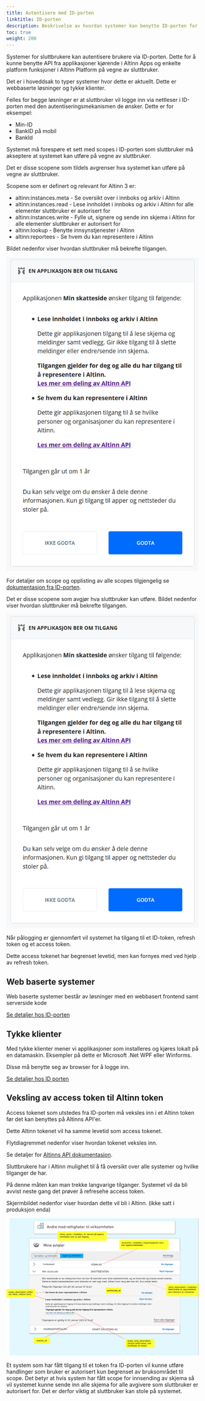 ```yaml
---
title: Autentisere med ID-porten
linktitle: ID-porten
description: Beskrivelse av hvordan systemer kan benytte ID-porten for å få tilgang til APIer.
toc: true
weight: 200
---
```


Systemer for sluttbrukere kan autentisere brukere via ID-porten. Dette for å kunne benytte  API fra applikasjoner kjørende i Altinn Apps og enkelte
platform funksjoner i Altinn Platform på vegne av sluttbruker.

Det er i hoveddsak to typer systemer hvor dette er aktuellt. Dette er webbaserte løsninger og tykke klienter.

Felles for begge løsninger er at sluttbruker vil logge inn via nettleser i ID-porten med den autentiseringsmekanismen de ønsker. 
Dette er for eksempel:

* Min-ID
* BankID på mobil
* BankId

Systemet må forespøre et sett med scopes i ID-porten som sluttbruker må akseptere at systemet kan utføre på vegne av sluttbruker.

Det er disse scopene som tildels avgrenser hva systemet kan utføre på vegne av sluttbruker. 

Scopene som er definert og relevant for Altinn 3 er:

* altinn:instances.meta - Se oversikt over i innboks og arkiv i Altinn
* altinn:instances.read - Lese innholdet i innboks og arkiv i Altinn for alle elementer sluttbruker er autorisert for
* altinn:instances.write - Fylle ut, signere og sende inn skjema i Altinn for alle elementer sluttbruker er autorisert for
* altinn:lookup - Benytte innsynstjenester i Altinn
* altinn:reportees - Se hvem du kan representere i Altinn

Bildet nedenfor viser hvordan sluttbruker må bekrefte tilgangen.

![Håndtere systemer](scopeidporten.png "Håndtere systemer")

For detaljer om scope og opplisting av alle scopes tilgjengelig se [dokumentasjon fra ID-porten](https://docs.digdir.no/oidc_protocol_scope.html).

Det er disse scopene som avgjør hva sluttbruker kan utføre. Bildet nedenfor viser hvordan sluttbruker må bekrefte
tilgangen.

![Håndtere systemer](scopeidporten.png "Håndtere systemer")

Når pålogging er gjennomført vil systemet ha tilgang til et ID-token, refresh token og et access token.

Dette access tokenet har begrenset levetid, men kan fornyes med ved hjelp av refresh token.

## Web baserte systemer

Web baserte systemer består av løsninger med en webbasert frontend samt serverside kode

[Se detaljer hos ID-porten](https://docs.digdir.no/oidc_guide_idporten.html)


## Tykke klienter

Med tykke klienter mener vi applikasjoner som installeres og kjøres lokalt på en datamaskin. Eksempler på dette er Microsoft .Net WPF eller Winforms.

Disse må benytte seg av browser for å logge inn.

[Se detaljer hos ID porten](https://docs.digdir.no/oidc_auth_sbs.html)


## Veksling av access token til Altinn token

Access tokenet som utstedes fra ID-porten må veksles inn i et Altinn token før det kan benyttes på Altinns API'er.

Dette Altinn tokenet vil ha samme levetid som access tokenet. 

Flytdiagremmet nedenfor viser hvordan tokenet veksles inn.

<object data="eus_login_process_updated.svg" type="image/svg+xml" style="width: 100%;"></object>

Se detaljer for [Altinns API dokumentasjon](https://docs.altinn.studio/teknologi/altinnstudio/altinn-api/platform-api/swagger/authentication/#/Authentication/get_exchange__tokenProvider_).

Sluttbrukere har i Altinn mulighet til å få oversikt over alle systemer og hvilke tilganger de har. 

På denne måten kan man trekke langvarige tilganger. Systemet vil da bli avvist neste gang det prøver å refresehe access token.

Skjermbildet nedenfor viser hvordan dette vil bli i Altinn. (ikke satt i produksjon enda)

![Håndtere system tilganger](scopemanagement.png "Håndtere system tilganger")

Et system som har fått tilgang til et token fra ID-porten vil kunne utføre handlinger som bruker er autorisert kun begrenset
av bruksområdet til scope. Det betyr at hvis system har fått scope for innsending av skjema så vil systemet kunne sende inn alle skjema
for alle avgivere som sluttbruker er autorisert for. Det er derfor viktig at sluttbruker kan stole på systemet.